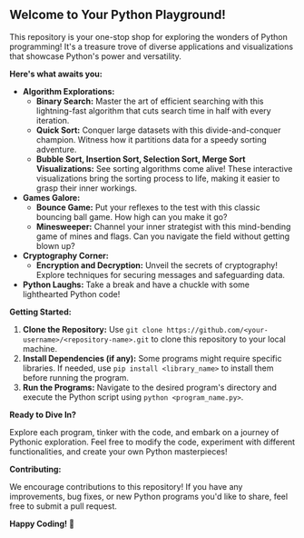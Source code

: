 ## Welcome to Your Python Playground!

This repository is your one-stop shop for exploring the wonders of Python programming! It's a treasure trove of diverse applications and visualizations that showcase Python's power and versatility.

**Here's what awaits you:**

* **Algorithm Explorations:**
  * **Binary Search:** Master the art of efficient searching with this lightning-fast algorithm that cuts search time in half with every iteration.
  * **Quick Sort:** Conquer large datasets with this divide-and-conquer champion. Witness how it partitions data for a speedy sorting adventure.
  * **Bubble Sort, Insertion Sort, Selection Sort, Merge Sort Visualizations:** See sorting algorithms come alive! These interactive visualizations bring the sorting process to life, making it easier to grasp their inner workings.
* **Games Galore:**
  * **Bounce Game:** Put your reflexes to the test with this classic bouncing ball game. How high can you make it go?
  * **Minesweeper:** Channel your inner strategist with this mind-bending game of mines and flags. Can you navigate the field without getting blown up?
* **Cryptography Corner:**
  * **Encryption and Decryption:** Unveil the secrets of cryptography! Explore techniques for securing messages and safeguarding data.
* **Python Laughs:**  Take a break and have a chuckle with some lighthearted Python code!

**Getting Started:**

1. **Clone the Repository:** Use `git clone https://github.com/<your-username>/<repository-name>.git` to clone this repository to your local machine.
2. **Install Dependencies (if any):** Some programs might require specific libraries. If needed, use `pip install <library_name>` to install them before running the program.
3. **Run the Programs:** Navigate to the desired program's directory and execute the Python script using `python <program_name.py>`.

**Ready to Dive In?**

Explore each program, tinker with the code, and embark on a journey of Pythonic exploration. Feel free to modify the code, experiment with different functionalities, and create your own Python masterpieces!

**Contributing:**

We encourage contributions to this repository! If you have any improvements, bug fixes, or new Python programs you'd like to share, feel free to submit a pull request.

**Happy Coding! 💎**

